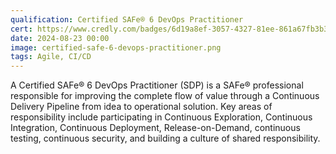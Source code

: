 ```yaml
---
qualification: Certified SAFe® 6 DevOps Practitioner
cert: https://www.credly.com/badges/6d19a8ef-3057-4327-81ee-861a67fb3b33/public_url
date: 2024-08-23 00:00
image: certified-safe-6-devops-practitioner.png
tags: Agile, CI/CD
---
```


A Certified SAFe® 6 DevOps Practitioner (SDP) is a SAFe® professional responsible for improving the complete flow of value through a Continuous Delivery Pipeline from idea to operational solution. Key areas of responsibility include participating in Continuous Exploration, Continuous Integration, Continuous Deployment, Release-on-Demand, continuous testing, continuous security, and building a culture of shared responsibility.
